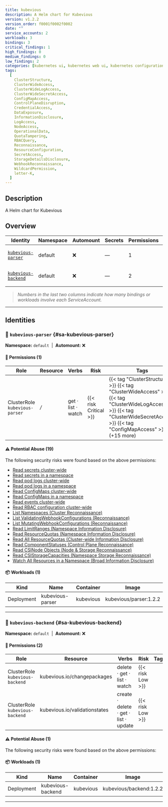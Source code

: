 ```yaml
---
title: kubevious
description: A Helm chart for Kubevious
version: v1.2.2
version_order: f0001f0002f0002
date: ""
service_accounts: 2
workloads: 3
bindings: 3
critical_findings: 1
high_findings: 0
medium_findings: 0
low_findings: 2
categories: [kubernetes ui, kubernetes web ui, kubernetes configuration checker, kubernetes validator]
tags:
  [
    ClusterStructure,
    ClusterWideAccess,
    ClusterWideLogAccess,
    ClusterWideSecretAccess,
    ConfigMapAccess,
    ControlPlaneDisruption,
    CredentialAccess,
    DataExposure,
    InformationDisclosure,
    LogAccess,
    NodeAccess,
    OperationalData,
    QuotaTampering,
    RBACQuery,
    Reconnaissance,
    ResourceConfiguration,
    SecretAccess,
    StorageDetailsDisclosure,
    WebhookReconnaissance,
    WildcardPermission,
    letter-K,
  ]
---
```


## Description

A Helm chart for Kubevious

## Overview

| Identity                                     | Namespace | Automount | Secrets | Permissions | Workloads | Risk                    |
| -------------------------------------------- | --------- | --------- | ------- | ----------- | --------- | ----------------------- |
| [`kubevious-parser`](#sa-kubevious-parser)   | default   | ❌        | —       | 1           | 1         | {{< risk "Critical" >}} |
| [`kubevious-backend`](#sa-kubevious-backend) | default   | ❌        | —       | 2           | 1         | {{< risk "Low" >}}      |

> _Numbers in the last two columns indicate how many bindings or workloads involve each ServiceAccount._

---

## Identities

### 🤖 `kubevious-parser` {#sa-kubevious-parser}

**Namespace:** `default` &nbsp;|&nbsp; **Automount:** ❌

#### 🔑 Permissions (1)

| Role                           | Resource | Verbs              | Risk                  | Tags                                                                                                                                                                             |
| ------------------------------ | -------- | ------------------ | --------------------- | -------------------------------------------------------------------------------------------------------------------------------------------------------------------------------- |
| ClusterRole `kubevious-parser` | _/_      | get · list · watch | {{< risk Critical >}} | {{< tag "ClusterStructure" >}} {{< tag "ClusterWideAccess" >}} {{< tag "ClusterWideLogAccess" >}} {{< tag "ClusterWideSecretAccess" >}} {{< tag "ConfigMapAccess" >}} (+15 more) |

#### ⚠️ Potential Abuse (19)

The following security risks were found based on the above permissions:

- [Read secrets cluster-wide](/rules/1010)
- [Read secrets in a namespace](/rules/1011)
- [Read pod logs cluster-wide](/rules/1018)
- [Read pod logs in a namespace](/rules/1019)
- [Read ConfigMaps cluster-wide](/rules/1022)
- [Read ConfigMaps in a namespace](/rules/1023)
- [Read events cluster-wide](/rules/1070)
- [Read RBAC configuration cluster-wide](/rules/1077)
- [List Namespaces (Cluster Reconnaissance)](/rules/1082)
- [List ValidatingWebhookConfigurations (Reconnaissance)](/rules/1083)
- [List MutatingWebhookConfigurations (Reconnaissance)](/rules/1084)
- [Read LimitRanges (Namespace Information Disclosure)](/rules/1087)
- [Read ResourceQuotas (Namespace Information Disclosure)](/rules/1088)
- [Read All ResourceQuotas (Cluster-wide Information Disclosure)](/rules/1089)
- [Read ComponentStatuses (Control Plane Reconnaissance)](/rules/1095)
- [Read CSINode Objects (Node & Storage Reconnaissance)](/rules/1100)
- [Read CSIStorageCapacities (Namespace Storage Reconnaissance)](/rules/1101)
- [Watch All Resources in a Namespace (Broad Information Disclosure)](/rules/1103)

#### 📦 Workloads (1)

| Kind       | Name             | Container | Image                  |
| ---------- | ---------------- | --------- | ---------------------- |
| Deployment | kubevious-parser | kubevious | kubevious/parser:1.2.2 |

---

### 🤖 `kubevious-backend` {#sa-kubevious-backend}

**Namespace:** `default` &nbsp;|&nbsp; **Automount:** ❌

#### 🔑 Permissions (2)

| Role                            | Resource                      | Verbs                                 | Risk             | Tags |
| ------------------------------- | ----------------------------- | ------------------------------------- | ---------------- | ---- |
| ClusterRole `kubevious-backend` | kubevious.io/changepackages   | delete · get · list · watch           | {{< risk Low >}} |      |
| ClusterRole `kubevious-backend` | kubevious.io/validationstates | create · delete · get · list · update | {{< risk Low >}} |      |

#### ⚠️ Potential Abuse (1)

The following security risks were found based on the above permissions:

#### 📦 Workloads (1)

| Kind       | Name              | Container | Image                   |
| ---------- | ----------------- | --------- | ----------------------- |
| Deployment | kubevious-backend | kubevious | kubevious/backend:1.2.2 |

---
